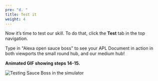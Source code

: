 ```yaml
---
pre: "d. "
title: Test it
weight: 4
---
```


Now it’s time to test our skill. To do that, click the **Test**
tab in the top navigation.

Type in "Alexa open sauce boss" to see your
APL Document in action in both viewports the small round hub, and our
medium hub\!

**Animated GIF showing steps 14-15.**

![Testing **Sauce Boss** in the
simulator](/images/a0-e15_testing-a-skill.gif)